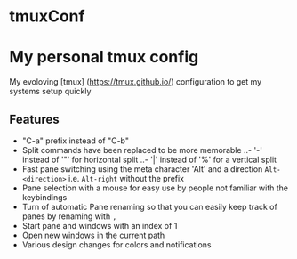 # tmuxConf
My personal tmux config
=========================

My evoloving [tmux] (https://tmux.github.io/) configuration to get my systems setup quickly

Features
------------ 
- "C-a" prefix instead of "C-b"
- Split commands have been replaced to be more memorable
..- '-' instead of '"' for horizontal split
..- '|' instead of '%' for a vertical split
- Fast pane switching using the meta character 'Alt' and a direction `Alt-<direction>` i.e. `Alt-right` without the prefix
- Pane selection with a mouse for easy use by people not familiar with the keybindings
- Turn of automatic Pane renaming so that you can easily keep track of panes by renaming with `,`
- Start pane and windows with an index of 1
- Open new windows in the current path
- Various design changes for colors and notifications

